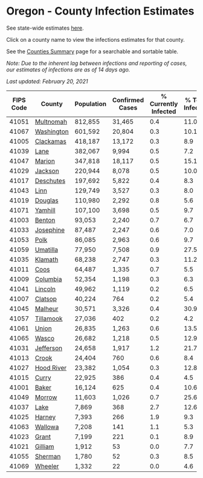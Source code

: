 # Oregon - County Infection Estimates

See state-wide estimates [here](/infections/us-or).

Click on a county name to view the infections estimates for that county.

See the [Counties Summary](/infections/summary-counties) page for a searchable and sortable table.

*Note: Due to the inherent lag between infections and reporting of cases, our estimates of infections are as of 14 days ago.*

*Last updated: February 20, 2021*

|   FIPS Code |                   County |   Population |   Confirmed Cases |   % Currently Infected |   % Total Infected |
|-------------|--------------------------|--------------|-------------------|------------------------|--------------------|
|       41051 |   [Multnomah](multnomah) |      812,855 |            31,465 |                    0.4 |               11.0 |
|       41067 | [Washington](washington) |      601,592 |            20,804 |                    0.3 |               10.1 |
|       41005 |   [Clackamas](clackamas) |      418,187 |            13,172 |                    0.3 |                8.9 |
|       41039 |             [Lane](lane) |      382,067 |             9,994 |                    0.5 |                7.2 |
|       41047 |         [Marion](marion) |      347,818 |            18,117 |                    0.5 |               15.1 |
|       41029 |       [Jackson](jackson) |      220,944 |             8,078 |                    0.5 |               10.0 |
|       41017 |   [Deschutes](deschutes) |      197,692 |             5,822 |                    0.4 |                8.3 |
|       41043 |             [Linn](linn) |      129,749 |             3,527 |                    0.3 |                8.0 |
|       41019 |       [Douglas](douglas) |      110,980 |             2,292 |                    0.8 |                5.6 |
|       41071 |       [Yamhill](yamhill) |      107,100 |             3,698 |                    0.5 |                9.7 |
|       41003 |         [Benton](benton) |       93,053 |             2,240 |                    0.7 |                6.7 |
|       41033 |   [Josephine](josephine) |       87,487 |             2,247 |                    0.6 |                7.0 |
|       41053 |             [Polk](polk) |       86,085 |             2,963 |                    0.6 |                9.7 |
|       41059 |     [Umatilla](umatilla) |       77,950 |             7,508 |                    0.9 |               27.5 |
|       41035 |       [Klamath](klamath) |       68,238 |             2,747 |                    0.3 |               11.2 |
|       41011 |             [Coos](coos) |       64,487 |             1,335 |                    0.7 |                5.5 |
|       41009 |     [Columbia](columbia) |       52,354 |             1,198 |                    0.3 |                6.3 |
|       41041 |       [Lincoln](lincoln) |       49,962 |             1,119 |                    0.2 |                6.5 |
|       41007 |       [Clatsop](clatsop) |       40,224 |               764 |                    0.2 |                5.4 |
|       41045 |       [Malheur](malheur) |       30,571 |             3,326 |                    0.4 |               30.9 |
|       41057 |   [Tillamook](tillamook) |       27,036 |               402 |                    0.2 |                4.2 |
|       41061 |           [Union](union) |       26,835 |             1,263 |                    0.6 |               13.5 |
|       41065 |           [Wasco](wasco) |       26,682 |             1,218 |                    0.5 |               12.9 |
|       41031 |   [Jefferson](jefferson) |       24,658 |             1,917 |                    1.2 |               21.7 |
|       41013 |           [Crook](crook) |       24,404 |               760 |                    0.6 |                8.4 |
|       41027 | [Hood River](hood-river) |       23,382 |             1,054 |                    0.3 |               12.8 |
|       41015 |           [Curry](curry) |       22,925 |               386 |                    0.4 |                4.5 |
|       41001 |           [Baker](baker) |       16,124 |               625 |                    0.4 |               10.6 |
|       41049 |         [Morrow](morrow) |       11,603 |             1,026 |                    0.7 |               25.6 |
|       41037 |             [Lake](lake) |        7,869 |               368 |                    2.7 |               12.6 |
|       41025 |         [Harney](harney) |        7,393 |               266 |                    1.9 |                9.3 |
|       41063 |       [Wallowa](wallowa) |        7,208 |               141 |                    1.1 |                5.3 |
|       41023 |           [Grant](grant) |        7,199 |               221 |                    0.1 |                8.9 |
|       41021 |       [Gilliam](gilliam) |        1,912 |                53 |                    0.0 |                7.7 |
|       41055 |       [Sherman](sherman) |        1,780 |                52 |                    0.3 |                8.5 |
|       41069 |       [Wheeler](wheeler) |        1,332 |                22 |                    0.0 |                4.6 |